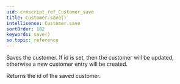 ```yaml
---
uid: crmscript_ref_Customer_save
title: Customer.save()
intellisense: Customer.save
sortOrder: 182
keywords: save()
so.topic: reference
---
```


Saves the customer. If id is set, then the customer will be updated, otherwise a new customer entry will be created.

Returns the id of the saved customer.


